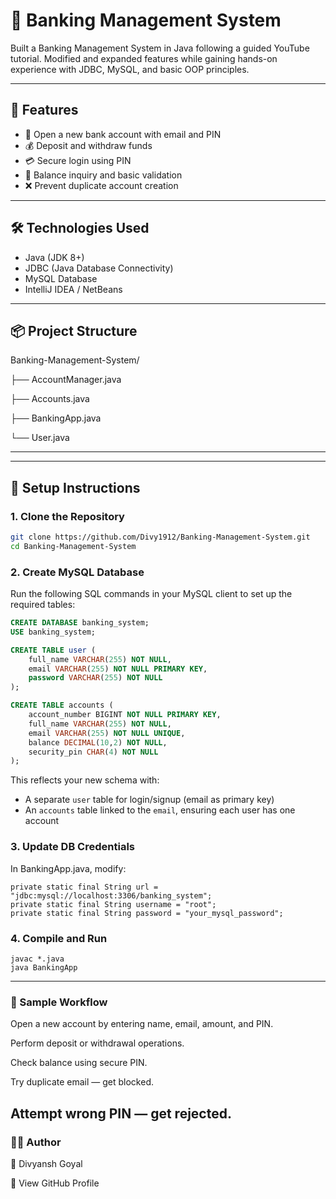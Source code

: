 # 🏦 Banking Management System

Built a Banking Management System in Java following a guided YouTube tutorial. Modified and expanded features while gaining hands-on experience with JDBC, MySQL, and basic OOP principles.

---

## 🚀 Features

- 🔐 Open a new bank account with email and PIN
- 💰 Deposit and withdraw funds
- 💳 Secure login using PIN
- 🧾 Balance inquiry and basic validation
- ❌ Prevent duplicate account creation

---

## 🛠️ Technologies Used

- Java (JDK 8+)
- JDBC (Java Database Connectivity)
- MySQL Database
- IntelliJ IDEA / NetBeans

---

## 📦 Project Structure
Banking-Management-System/  

├── AccountManager.java  

├── Accounts.java  

├── BankingApp.java  

└── User.java  

---


---

## 🧰 Setup Instructions

### 1. Clone the Repository

```bash
git clone https://github.com/Divy1912/Banking-Management-System.git
cd Banking-Management-System
```

### 2. Create MySQL Database  
Run the following SQL commands in your MySQL client to set up the required tables:  


```sql
CREATE DATABASE banking_system;
USE banking_system;

CREATE TABLE user (
    full_name VARCHAR(255) NOT NULL,
    email VARCHAR(255) NOT NULL PRIMARY KEY,
    password VARCHAR(255) NOT NULL
);

CREATE TABLE accounts (
    account_number BIGINT NOT NULL PRIMARY KEY,
    full_name VARCHAR(255) NOT NULL,
    email VARCHAR(255) NOT NULL UNIQUE,
    balance DECIMAL(10,2) NOT NULL,
    security_pin CHAR(4) NOT NULL
);
```

This reflects your new schema with:

- A separate `user` table for login/signup (email as primary key)
- An `accounts` table linked to the `email`, ensuring each user has one account

### 3. Update DB Credentials
In BankingApp.java, modify:  
```
private static final String url = "jdbc:mysql://localhost:3306/banking_system";
private static final String username = "root";
private static final String password = "your_mysql_password";
```

### 4. Compile and Run  
```
javac *.java
java BankingApp
```
---
### 🧪 Sample Workflow
Open a new account by entering name, email, amount, and PIN.

Perform deposit or withdrawal operations.

Check balance using secure PIN.

Try duplicate email — get blocked.

Attempt wrong PIN — get rejected.
---
### 🙋‍♂️ Author

👤 Divyansh Goyal

📧 View GitHub Profile


